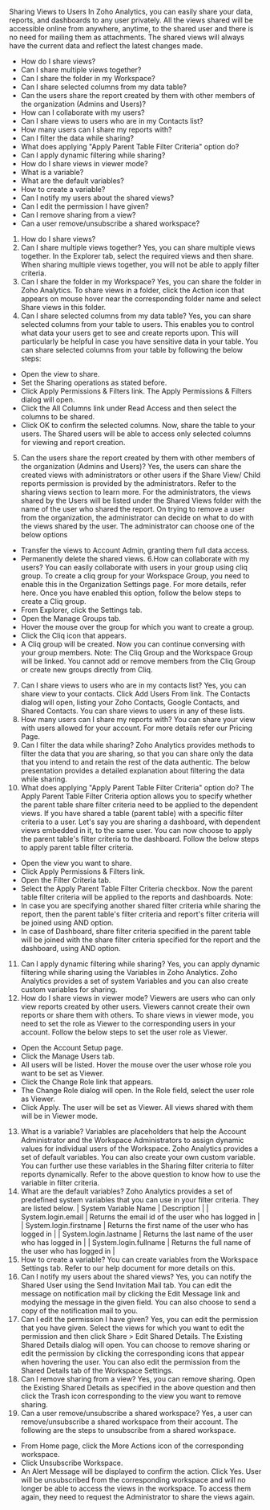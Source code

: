 Sharing Views to Users
In Zoho Analytics, you can easily share your data, reports, and dashboards to any user privately. All the views shared will be accessible online from anywhere, anytime, to the shared user and there is no need for mailing them as attachments. The shared views will always have the current data and reflect the latest changes made.
- How do I share views?
- Can I share multiple views together?
- Can I share the folder in my Workspace?
- Can I share selected columns from my data table?
- Can the users share the report created by them with other members of the organization (Admins and Users)?
- How can I collaborate with my users?
- Can I share views to users who are in my Contacts list?
- How many users can I share my reports with?
- Can I filter the data while sharing?
- What does applying "Apply Parent Table Filter Criteria" option do?
- Can I apply dynamic filtering while sharing?
- How do I share views in viewer mode?
- What is a variable?
- What are the default variables?
- How to create a variable?
- Can I notify my users about the shared views?
- Can I edit the permission I have given?
- Can I remove sharing from a view?
- Can a user remove/unsubscribe a shared workspace?
1. How do I share views?
2. Can I share multiple views together?
Yes, you can share multiple views together. In the Explorer tab, select the required views and then share. When sharing multiple views together, you will not be able to apply filter criteria.
3. Can I share the folder in my Workspace?
Yes, you can share the folder in Zoho Analytics. To share views in a folder, click the Action icon that appears on mouse hover near the corresponding folder name and select Share views in this folder.
4. Can I share selected columns from my data table?
Yes, you can share selected columns from your table to users. This enables you to control what data your users get to see and create reports upon. This will particularly be helpful in case you have sensitive data in your table.
You can share selected columns from your table by following the below steps:
- Open the view to share.
- Set the Sharing operations as stated before.
- Click Apply Permissions & Filters link. The Apply Permissions & Filters dialog will open.
- Click the All Columns link under Read Access and then select the columns to be shared.
- Click OK to confirm the selected columns. Now, share the table to your users. The Shared users will be able to access only selected columns for viewing and report creation.
5. Can the users share the report created by them with other members of the organization (Admins and Users)?
Yes, the users can share the created views with administrators or other users if the Share View/ Child reports permission is provided by the administrators. Refer to the sharing views section to learn more.
For the administrators, the views shared by the Users will be listed under the Shared Views folder with the name of the user who shared the report.
On trying to remove a user from the organization, the administrator can decide on what to do with the views shared by the user. The administrator can choose one of the below options
- Transfer the views to Account Admin, granting them full data access.
- Permanently delete the shared views.
6.How can collaborate with my users?
You can easily collaborate with users in your group using cliq group. To create a cliq group for your Workspace Group, you need to enable this in the Organization Settings page. For more details, refer here.
Once you have enabled this option, follow the below steps to create a Cliq group.
- From Explorer, click the Settings tab.
- Open the Manage Groups tab.
- Hover the mouse over the group for which you want to create a group.
- Click the Cliq icon that appears.
- A Cliq group will be created. Now you can continue conversing with your group members.
Note: The Cliq Group and the Workspace Group will be linked. You cannot add or remove members from the Cliq Group or create new groups directly from Cliq.
7. Can I share views to users who are in my contacts list?
Yes, you can share view to your contacts. Click Add Users From link. The Contacts dialog will open, listing your Zoho Contacts, Google Contacts, and Shared Contacts.
You can share views to users in any of these lists.
8. How many users can I share my reports with?
You can share your view with users allowed for your account. For more details refer our Pricing Page.
9. Can I filter the data while sharing?
Zoho Analytics provides methods to filter the data that you are sharing, so that you can share only the data that you intend to and retain the rest of the data authentic.
The below presentation provides a detailed explanation about filtering the data while sharing.
10. What does applying "Apply Parent Table Filter Criteria" option do?
The Apply Parent Table Filter Criteria option allows you to specify whether the parent table share filter criteria need to be applied to the dependent views.
If you have shared a table (parent table) with a specific filter criteria to a user. Let's say you are sharing a dashboard, with dependent views embedded in it, to the same user. You can now choose to apply the parent table's filter criteria to the dashboard.
Follow the below steps to apply parent table filter criteria.
- Open the view you want to share.
- Click Apply Permissions & Filters link.
- Open the Filter Criteria tab.
- Select the Apply Parent Table Filter Criteria checkbox. Now the parent table filter criteria will be applied to the reports and dashboards.
Note:
- In case you are specifying another shared filter criteria while sharing the report, then the parent table's filter criteria and report's filter criteria will be joined using AND option.
- In case of Dashboard, share filter criteria specified in the parent table will be joined with the share filter criteria specified for the report and the dashboard, using AND option.
11. Can I apply dynamic filtering while sharing?
Yes, you can apply dynamic filtering while sharing using the Variables in Zoho Analytics. Zoho Analytics provides a set of system Variables and you can also create custom variables for sharing.
12. How do I share views in viewer mode?
Viewers are users who can only view reports created by other users. Viewers cannot create their own reports or share them with others. To share views in viewer mode, you need to set the role as Viewer to the corresponding users in your account.
Follow the below steps to set the user role as Viewer.
- Open the Account Setup page.
- Click the Manage Users tab.
- All users will be listed. Hover the mouse over the user whose role you want to be set as Viewer.
- Click the Change Role link that appears.
- The Change Role dialog will open. In the Role field, select the user role as Viewer.
- Click Apply. The user will be set as Viewer. All views shared with them will be in Viewer mode.
13. What is a variable?
Variables are placeholders that help the Account Administrator and the Workspace Administrators to assign dynamic values for individual users of the Workspace. Zoho Analytics provides a set of default variables. You can also create your own custom variable.
You can further use these variables in the Sharing filter criteria to filter reports dynamically.
Refer to the above question to know how to use the variable in filter criteria.
14. What are the default variables?
Zoho Analytics provides a set of predefined system variables that you can use in your filter criteria. They are listed below.
| System Variable Name | Description |
| System.login.email | Returns the email id of the user who has logged in |
| System.login.firstname | Returns the first name of the user who has logged in |
| System.login.lastname | Returns the last name of the user who has logged in |
| System.login.fullname | Returns the full name of the user who has logged in |
15. How to create a variable?
You can create variables from the Workspace Settings tab. Refer to our help document for more details on this.
16. Can I notify my users about the shared views?
Yes, you can notify the Shared User using the Send Invitation Mail tab. You can edit the message on notification mail by clicking the Edit Message link and modying the message in the given field.
You can also choose to send a copy of the notification mail to you.
17. Can I edit the permission I have given?
Yes, you can edit the permission that you have given. Select the views for which you want to edit the permission and then click Share > Edit Shared Details.
The Existing Shared Details dialog will open. You can choose to remove sharing or edit the permission by clicking the corresponding icons that appear when hovering the user.
You can also edit the permission from the Shared Details tab of the Workspace Settings.
18. Can I remove sharing from a view?
Yes, you can remove sharing. Open the Existing Shared Details as specified in the above question and then click the Trash icon corresponding to the view you want to remove sharing.
19. Can a user remove/unsubscribe a shared workspace?
Yes, a user can remove/unsubscribe a shared workspace from their account. The following are the steps to unsubscribe from a shared workspace.
- From Home page, click the More Actions icon of the corresponding workspace.
- Click Unsubscribe Workspace.
- An Alert Message will be displayed to confirm the action. Click Yes.
User will be unsubscribed from the corresponding workspace and will no longer be able to access the views in the workspace. To access them again, they need to request the Administrator to share the views again.